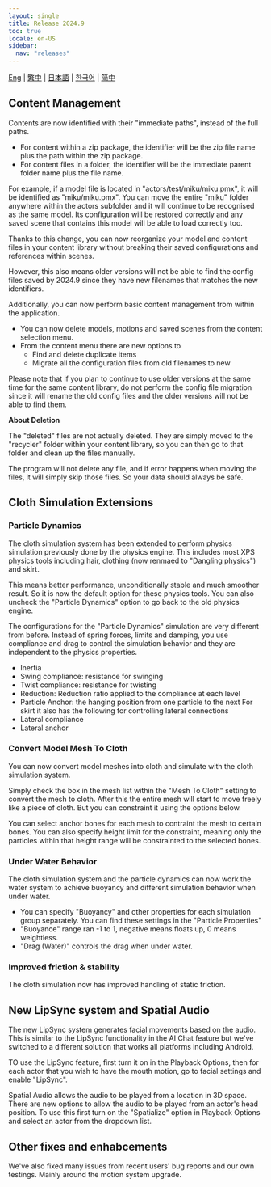 ```yaml
---
layout: single
title: Release 2024.9
toc: true
locale: en-US
sidebar:
  nav: "releases"
---
```

[Eng](/dancexr/releases/2024.9) | [繁中](/tw/dancexr/releases/2024.9) | [日本語](/jp/dancexr/releases/2024.9) | [한국어](/kr/dancexr/releases/2024.9) | [简中](/zh/dancexr/releases/2024.9)


## Content Management
Contents are now identified with their "immediate paths", instead of the full paths. 

* For content within a zip package, the identifier will be the zip file name plus the path within the zip package. 
* For content files in a folder, the identifier will be the immediate parent folder name plus the file name. 

For example, if a model file is located in "actors/test/miku/miku.pmx", it will be identified as "miku/miku.pmx". You can move the entire "miku" folder anywhere within the actors subfolder and it will continue to be recognised as the same model. Its configuration will be restored correctly and any saved scene that contains this model will be able to load correctly too. 

Thanks to this change, you can now reorganize your model and content files in your content library without breaking their saved configurations and references within scenes.

However, this also means older versions will not be able to find the config files saved by 2024.9 since they have new filenames that matches the new identifiers. 

Additionally, you can now perform basic content management from within the application.

* You can now delete models, motions and saved scenes from the content selection menu.
* From the content menu there are new options to 
    * Find and delete duplicate items
    * Migrate all the configuration files from old filenames to new

Please note that if you plan to continue to use older versions at the same time for the same content library, do not perform the config file migration since it will rename the old config files and the older versions will not be able to find them. 

**About Deletion**

The "deleted" files are not actually deleted. They are simply moved to the "recycler" folder within your content library, so you can then go to that folder and clean up the files manually. 

The program will not delete any file, and if error happens when moving the files, it will simply skip those files. So your data should always be safe. 


## Cloth Simulation Extensions

### Particle Dynamics

The cloth simulation system has been extended to perform physics simulation previously done by the physics engine. This includes most XPS physics tools including hair, clothing (now renmaed to "Dangling physics") and skirt. 

This means better performance, unconditionally stable and much smoother result. So it is now the default option for these physics tools. You can also uncheck the "Particle Dynamics" option to go back to the old physics engine.

The configurations for the "Particle Dynamics" simulation are very different from before. Instead of spring forces, limits and damping, you use compliance and drag to control the simulation behavior and they are independent to the physics properties. 

* Inertia
* Swing compliance: resistance for swinging
* Twist compliance: resistance for twisting
* Reduction: Reduction ratio applied to the compliance at each level
* Particle Anchor: the hanging position from one particle to the next
For skirt it also has the following for controlling lateral connections
* Lateral compliance
* Lateral anchor

### Convert Model Mesh To Cloth

You can now convert model meshes into cloth and simulate with the cloth simulation system. 

Simply check the box in the mesh list within the "Mesh To Cloth" setting to convert the mesh to cloth. After this the entire mesh will start to move freely like a piece of cloth. But you can constraint it using the options below.

You can select anchor bones for each mesh to contraint the mesh to certain bones. You can also specify height limit for the constraint, meaning only the particles within that height range will be constrainted to the selected bones. 


### Under Water Behavior

The cloth simulation system and the particle dynamics can now work the water system to achieve buoyancy and different simulation behavior when under water.

* You can specify "Buoyancy" and other properties for each simulation group separately. You can find these settings in the "Particle Properties"
* "Buoyance" range ran -1 to 1, negative means floats up, 0 means weightless.
* "Drag (Water)" controls the drag when under water.


### Improved friction & stability

The cloth simulation now has improved handling of static friction. 


## New LipSync system and Spatial Audio

The new LipSync system generates facial movements based on the audio. This is similar to the LipSync functionality in the AI Chat feature but we've switched to a different solution that works all platforms including Android. 

TO use the LipSync feature, first turn it on in the Playback Options, then for each actor that you wish to have the mouth motion, go to facial settings and enable "LipSync".

Spatial Audio allows the audio to be played from a location in 3D space. There are new options to allow the audio to be played from an actor's head position. To use this first turn on the "Spatialize" option in Playback Options and select an actor from the dropdown list.


## Other fixes and enhabcements
We've also fixed many issues from recent users' bug reports and our own testings. Mainly around the motion system upgrade.